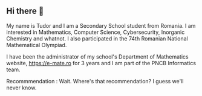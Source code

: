 ## Hi there 👋

My name is Tudor and I am a Secondary School student from Romania. I am interested in Mathematics, Computer Science, Cybersecurity, Inorganic Chemistry and whatnot. I also participated in the 74th Romanian National Mathematical Olympiad.

I have been the administrator of my school's Department of Mathematics website, https://e-mate.ro for 3 years and I am part of the PNCB Informatics team.

Recommmendation :
Wait. Where's that recommendation? I guess we'll never know.
